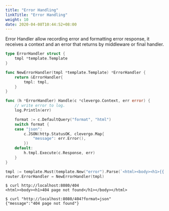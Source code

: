 ```yaml
---
title: "Error Handling"
linkTitle: "Error Handling"
weight: 10
date: 2020-04-08T10:44:52+08:00
---
```


Error Handler allow recording error and formatting error response, it receives a context and an error that returns by middleware or final handler.

```go
type ErrorHandler struct {
	tmpl *template.Template
}

func NewErrorHandler(tmpl *template.Template) *ErrorHandler {
	return &ErrorHandler{
		tmpl: tmpl,
	}
}

func (h *ErrorHandler) Handle(c *clevergo.Context, err error) {
	// write error to log.
	log.Println(err)

	format := c.DefaultQuery("format", "html")
	switch format {
	case "json":
		c.JSON(http.StatusOK, clevergo.Map{
			"message": err.Error(),
		})
	default:
		h.tmpl.Execute(c.Response, err)
	}
}

tmpl := template.Must(template.New("error").Parse(`<html><body><h1>{{ .Error }}</h1></body></html>`))
router.ErrorHandler = NewErrorHandler(tmpl)
```

```shell
$ curl http://localhost:8080/404             
<html><body><h1>404 page not found</h1></body></html>                                                

$ curl "http://localhost:8080/404?format=json"
{"message":"404 page not found"}                 
```
